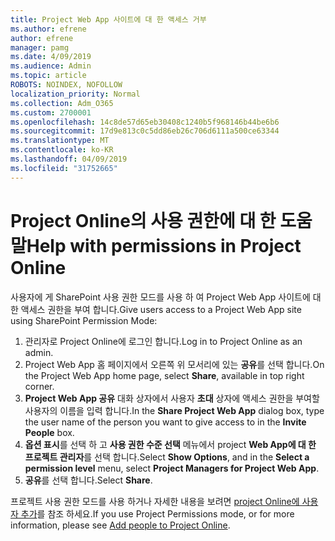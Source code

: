 ```yaml
---
title: Project Web App 사이트에 대 한 액세스 거부
ms.author: efrene
author: efrene
manager: pamg
ms.date: 4/09/2019
ms.audience: Admin
ms.topic: article
ROBOTS: NOINDEX, NOFOLLOW
localization_priority: Normal
ms.collection: Adm_O365
ms.custom: 2700001
ms.openlocfilehash: 14c8de57d65eb30408c1240b5f968146b44be6b6
ms.sourcegitcommit: 17d9e813c0c5dd86eb26c706d6111a500ce63344
ms.translationtype: MT
ms.contentlocale: ko-KR
ms.lasthandoff: 04/09/2019
ms.locfileid: "31752665"
---
```

# <a name="help-with-permissions-in-project-online"></a><span data-ttu-id="3db77-102">Project Online의 사용 권한에 대 한 도움말</span><span class="sxs-lookup"><span data-stu-id="3db77-102">Help with permissions in Project Online</span></span>

<span data-ttu-id="3db77-103">사용자에 게 SharePoint 사용 권한 모드를 사용 하 여 Project Web App 사이트에 대 한 액세스 권한을 부여 합니다.</span><span class="sxs-lookup"><span data-stu-id="3db77-103">Give users access to a Project Web App site using SharePoint Permission Mode:</span></span>

1. <span data-ttu-id="3db77-104">관리자로 Project Online에 로그인 합니다.</span><span class="sxs-lookup"><span data-stu-id="3db77-104">Log in to Project Online as an admin.</span></span>
2. <span data-ttu-id="3db77-105">Project Web App 홈 페이지에서 오른쪽 위 모서리에 있는 **공유**를 선택 합니다.</span><span class="sxs-lookup"><span data-stu-id="3db77-105">On the Project Web App home page, select **Share**, available in top right corner.</span></span>
3. <span data-ttu-id="3db77-106">**Project Web App 공유** 대화 상자에서 사용자 **초대** 상자에 액세스 권한을 부여할 사용자의 이름을 입력 합니다.</span><span class="sxs-lookup"><span data-stu-id="3db77-106">In the **Share Project Web App** dialog box, type the user name of the person you want to give access to in the **Invite People** box.</span></span>
4. <span data-ttu-id="3db77-107">**옵션 표시**를 선택 하 고 **사용 권한 수준 선택** 메뉴에서 project **Web App에 대 한 프로젝트 관리자**를 선택 합니다.</span><span class="sxs-lookup"><span data-stu-id="3db77-107">Select **Show Options**, and in the **Select a permission level** menu, select **Project Managers for Project Web App**.</span></span>
5. <span data-ttu-id="3db77-108">**공유**를 선택 합니다.</span><span class="sxs-lookup"><span data-stu-id="3db77-108">Select **Share**.</span></span>

<span data-ttu-id="3db77-109">프로젝트 사용 권한 모드를 사용 하거나 자세한 내용을 보려면 [project Online에 사용자 추가](https://docs.microsoft.com/projectonline/step-2-add-people-to-project-online)를 참조 하세요.</span><span class="sxs-lookup"><span data-stu-id="3db77-109">If you use Project Permissions mode, or for more information, please see [Add people to Project Online](https://docs.microsoft.com/projectonline/step-2-add-people-to-project-online).</span></span>


  

